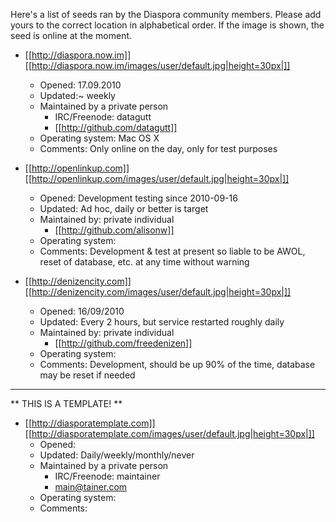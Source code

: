 Here's a list of seeds ran by the Diaspora community members.
Please add yours to the correct location in alphabetical order.
If the image is shown, the seed is online at the moment.

* [[http://diaspora.now.im]] [[http://diaspora.now.im/images/user/default.jpg|height=30px|]]
    * Opened: 17.09.2010
    * Updated:~ weekly
    * Maintained by a private person
        * IRC/Freenode: datagutt
        * [[http://github.com/datagutt]]
    * Operating system: Mac OS X
    * Comments: Only online on the day, only for test purposes

* [[http://openlinkup.com]]  [[http://openlinkup.com/images/user/default.jpg|height=30px|]]
    * Opened: Development testing since 2010-09-16
    * Updated: Ad hoc, daily or better is target
    * Maintained by: private individual
        * [[http://github.com/alisonw]]
    * Operating system:
    * Comments: Development & test at present so liable to be AWOL, reset of database, etc. at any time without warning

* [[http://denizencity.com]]  [[http://denizencity.com/images/user/default.jpg|height=30px|]]
    * Opened: 16/09/2010
    * Updated: Every 2 hours, but service restarted roughly daily
    * Maintained by: private individual
        * [[http://github.com/freedenizen]]
    * Operating system:
    * Comments: Development, should be up 90% of the time, database may be reset if needed

-------------

** THIS IS A TEMPLATE! **

* [[http://diasporatemplate.com]] [[http://diasporatemplate.com/images/user/default.jpg|height=30px|]]
    * Opened: 
    * Updated: Daily/weekly/monthly/never
    * Maintained by a private person
        * IRC/Freenode: maintainer
        * main@tainer.com
    * Operating system:
    * Comments:

